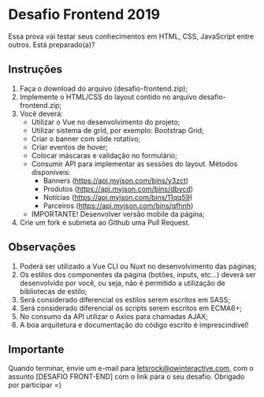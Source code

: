 # Desafio Frontend 2019
Essa prova vai testar seus conhecimentos em HTML, CSS, JavaScript entre outros. Está preparado(a)?

## Instruções
1) Faça o download do arquivo (desafio-frontend.zip);
2) Implemente o HTML/CSS do layout contido no arquivo desafio-frontend.zip;
3) Você deverá:
    * Utilizar o Vue no desenvolvimento do projeto;
    * Utilizar sistema de grid, por exemplo: Bootstrap Grid;
    * Criar o banner com slide rotativo;
    * Criar eventos de hover;
    * Colocar máscaras e validação no formulário;
    * Consumir API para implementar as sessões do layout. Métodos disponíveis:
      - Banners (https://api.myjson.com/bins/y3zct)
      - Produtos (https://api.myjson.com/bins/dbycd)
      - Notícias (https://api.myjson.com/bins/11qq59)
      - Parceiros (https://api.myjson.com/bins/qfhnh)
    * IMPORTANTE! Desenvolver versão mobile da página;
4) Crie um fork e submeta ao Github uma Pull Request.


## Observações
1) Poderá ser utilizado a Vue CLI ou Nuxt no desenvolvimento das páginas;
2) Os estilos dos componentes da página (botões, inputs, etc…)  deverá ser desenvolvido por você, ou seja, não é permitido a utilização de bibliotecas de estilo;
3) Será considerado diferencial os estilos serem escritos em SASS;
4) Será considerado diferencial os scripts serem escritos em ECMA6+;
5) No consumo da API utilizar o Axios para chamadas AJAX;
6) A boa arquitetura e documentação do código escrito é imprescindível!

## Importante
Quando terminar, envie um e-mail para letsrock@owinteractive.com, com o assunto [DESAFIO FRONT-END] com o link para o seu desafio. Obrigado por participar =)